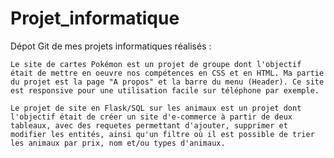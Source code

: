 # Projet_informatique
Dépot Git de mes projets informatiques réalisés :

    Le site de cartes Pokémon est un projet de groupe dont l'objectif était de mettre en oeuvre nos compétences en CSS et en HTML. Ma partie du projet est la page "A propos" et la barre du menu (Header). Ce site est responsive pour une utilisation facile sur téléphone par exemple.

    Le projet de site en Flask/SQL sur les animaux est un projet dont l'objectif était de créer un site d'e-commerce à partir de deux tableaux, avec des requetes permettant d'ajouter, supprimer et modifier les entités, ainsi qu'un filtre où il est possible de trier les animaux par prix, nom et/ou types d'animaux.

